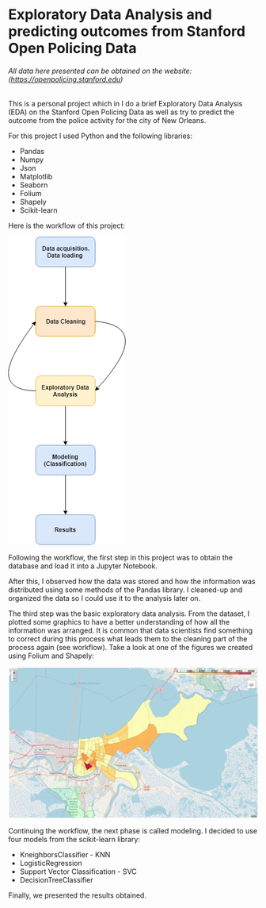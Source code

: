 Exploratory Data Analysis and predicting outcomes from Stanford Open Policing Data
===============
###### _All data here presented can be obtained on the website:_ (https://openpolicing.stanford.edu)

This is a personal project which in I do a brief Exploratory Data Analysis (EDA) on the Stanford Open Policing Data as well as try to predict the outcome from the police activity for the city of New Orleans.

For this project I used Python and the following libraries:
- Pandas
- Numpy
- Json
- Matplotlib
- Seaborn
- Folium
- Shapely
- Scikit-learn

Here is the workflow of this project: 

![Work Flow](workflow.png)

Following the workflow, the first step in this project was to obtain the database and load it into a Jupyter Notebook. 

After this, I observed how the data was stored and how the information was distributed using some methods of the Pandas library. I cleaned-up and organized the data so I could use it to the analysis later on.

The third step was the basic exploratory data analysis. From the dataset, I plotted some graphics to have a better understanding of how all the information was arranged. It is common that data scientists find something to correct during this process what leads them to the cleaning part of the process again (see workflow). Take a look at one of the figures we created using Folium and Shapely:

![Choropleth map of New Orleans](NewOrleansCity.png)

Continuing the workflow, the next phase is called modeling. I decided to use four models from the scikit-learn library: 
- KneighborsClassifier - KNN
- LogisticRegression
- Support Vector Classification - SVC
- DecisionTreeClassifier

Finally, we presented the results obtained.
